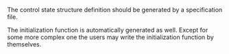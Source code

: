 The control state structure definition should be generated by a specification file.

The initialization function is automatically generated as well. Except for some more complex one the users may write the initialization function by themselves.
